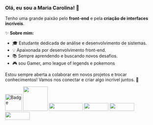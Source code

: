 ### Olá, eu sou a Maria Carolina! 👋

Tenho uma grande paixão pelo **front-end** e pela **criação de interfaces incríveis**.



✨ **Sobre mim:**
- 🎓 Estudante dedicada de análise e desenvolvimento de sistemas.
- 💡 Apaixonada por desenvolvimento front-end.
- 📚 Sempre aprendendo e buscando novos desafios.
- 🎮 sou Gamer, amo league of legends e pokemons







Estou sempre aberta a colaborar em novos projetos e trocar conhecimentos! Vamos nos conectar e criar algo incrível juntos. 🚀



<img src="https://github.com/user-attachments/assets/f8fcf661-f6ae-4a2a-9c72-81b0105cce0d" alt="Badge" width="55"> <img src="https://img.shields.io/badge/react-%23f5f5f0.svg?style=for-the-badge&logo=react&logoColor=pink" style="width: 80px;"> <img src="https://img.shields.io/badge/javascript-%23f5f5f0.svg?style=for-the-badge&logo=javascript&logoColor=pink" style="width: 110px; height:26px;"> <img src="https://img.shields.io/badge/html5-%23f5f5f0.svg?style=for-the-badge&logo=html5&logoColor=pink" style="width: 80px; height:26px;"> <img src="https://img.shields.io/badge/css3-%23f5f5f0.svg?style=for-the-badge&logo=css3&logoColor=pink" style="width: 80px; height:26px"> <img src="https://img.shields.io/badge/-jest-%23f5f5f0?style=for-the-badge&logo=jest&logoColor=pink" style="width: 80px; height:26px">


